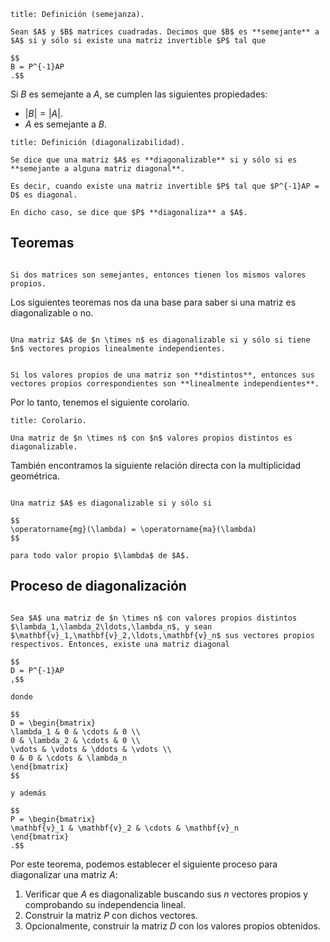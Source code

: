 ```ad-definition
title: Definición (semejanza).

Sean $A$ y $B$ matrices cuadradas. Decimos que $B$ es **semejante** a $A$ si y sólo si existe una matriz invertible $P$ tal que

$$
B = P^{-1}AP
.$$

```

Si $B$ es semejante a $A$, se cumplen las siguientes propiedades:

- $|B| = |A|$.
- $A$ es semejante a $B$.

```ad-definition
title: Definición (diagonalizabilidad).

Se dice que una matriz $A$ es **diagonalizable** si y sólo si es **semejante a alguna matriz diagonal**.

Es decir, cuando existe una matriz invertible $P$ tal que $P^{-1}AP = D$ es diagonal.

En dicho caso, se dice que $P$ **diagonaliza** a $A$.

```

## Teoremas

```ad-theorem

Si dos matrices son semejantes, entonces tienen los mismos valores propios.

```

Los siguientes teoremas nos da una base para saber si una matriz es diagonalizable o no.

```ad-theorem

Una matriz $A$ de $n \times n$ es diagonalizable si y sólo si tiene $n$ vectores propios linealmente independientes.

```

```ad-theorem

Si los valores propios de una matriz son **distintos**, entonces sus vectores propios correspondientes son **linealmente independientes**.

```

Por lo  tanto, tenemos el siguiente corolario.

```ad-proposition
title: Corolario.

Una matriz de $n \times n$ con $n$ valores propios distintos es diagonalizable.

```

También encontramos la siguiente relación directa con la multiplicidad geométrica.

```ad-theorem

Una matriz $A$ es diagonalizable si y sólo si

$$
\operatorname{mg}(\lambda) = \operatorname{ma}(\lambda)
$$

para todo valor propio $\lambda$ de $A$.

```


## Proceso de diagonalización

```ad-theorem

Sea $A$ una matriz de $n \times n$ con valores propios distintos $\lambda_1,\lambda_2\ldots,\lambda_n$, y sean $\mathbf{v}_1,\mathbf{v}_2,\ldots,\mathbf{v}_n$ sus vectores propios respectivos. Entonces, existe una matriz diagonal

$$
D = P^{-1}AP
,$$

donde

$$
D = \begin{bmatrix}
\lambda_1 & 0 & \cdots & 0 \\
0 & \lambda_2 & \cdots & 0 \\
\vdots & \vdots & \ddots & \vdots \\
0 & 0 & \cdots & \lambda_n
\end{bmatrix}
$$

y además

$$
P = \begin{bmatrix}
\mathbf{v}_1 & \mathbf{v}_2 & \cdots & \mathbf{v}_n
\end{bmatrix}
.$$

```

Por este teorema, podemos establecer el siguiente proceso para diagonalizar una matriz $A$:

1. Verificar que $A$ es diagonalizable buscando sus $n$ vectores propios y comprobando su independencia lineal.
2. Construir la matriz $P$ con dichos vectores.
3. Opcionalmente, construir la matriz $D$ con los valores propios obtenidos.
